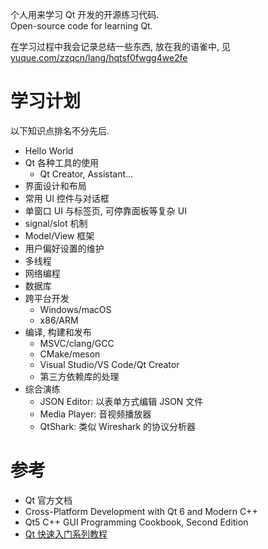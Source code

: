 个人用来学习 Qt 开发的开源练习代码.    
Open-source code for learning Qt.

在学习过程中我会记录总结一些东西, 放在我的语雀中, 见
[yuque.com/zzqcn/lang/hqtsf0fwgg4we2fe](https://www.yuque.com/zzqcn/lang/hqtsf0fwgg4we2fe)


# 学习计划

以下知识点排名不分先后.

- Hello World
- Qt 各种工具的使用
  - Qt Creator, Assistant...
- 界面设计和布局
- 常用 UI 控件与对话框
- 单窗口 UI 与标签页, 可停靠面板等复杂 UI
- signal/slot 机制
- Model/View 框架
- 用户偏好设置的维护
- 多线程
- 网络编程
- 数据库
- 跨平台开发
  - Windows/macOS
  - x86/ARM
- 编译, 构建和发布
  - MSVC/clang/GCC
  - CMake/meson
  - Visual Studio/VS Code/Qt Creator
  - 第三方依赖库的处理
- 综合演练
  - JSON Editor: 以表单方式编辑 JSON 文件
  - Media Player: 音视频播放器
  - QtShark: 类似 Wireshark 的协议分析器


# 参考

- Qt 官方文档
- Cross-Platform Development with Qt 6 and Modern C++
- Qt5 C++ GUI Programming Cookbook, Second Edition
- [Qt 快速入门系列教程](http://shouce.jb51.net/qt-beginning/)
